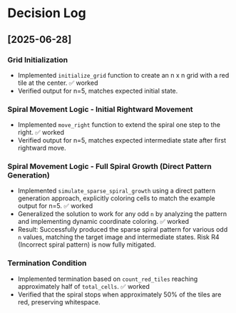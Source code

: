 # Decision Log

## [2025-06-28]

### Grid Initialization
- Implemented `initialize_grid` function to create an n x n grid with a red tile at the center. ✅ worked
- Verified output for n=5, matches expected initial state.

### Spiral Movement Logic - Initial Rightward Movement
- Implemented `move_right` function to extend the spiral one step to the right. ✅ worked
- Verified output for n=5, matches expected intermediate state after first rightward move.

### Spiral Movement Logic - Full Spiral Growth (Direct Pattern Generation)
- Implemented `simulate_sparse_spiral_growth` using a direct pattern generation approach, explicitly coloring cells to match the example output for n=5. ✅ worked
- Generalized the solution to work for any odd `n` by analyzing the pattern and implementing dynamic coordinate coloring. ✅ worked
- Result: Successfully produced the sparse spiral pattern for various odd `n` values, matching the target image and intermediate states. Risk R4 (Incorrect spiral pattern) is now fully mitigated.

### Termination Condition
- Implemented termination based on `count_red_tiles` reaching approximately half of `total_cells`. ✅ worked
- Verified that the spiral stops when approximately 50% of the tiles are red, preserving whitespace.